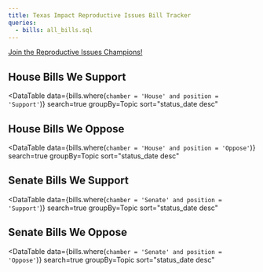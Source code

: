 ```yaml
---
title: Texas Impact Reproductive Issues Bill Tracker
queries:
  - bills: all_bills.sql
---
```


[Join the Reproductive Issues Champions!](https://secure.everyaction.com/ijP2C35RDk-5hJVeXth1Fw2)

## House Bills We Support

<DataTable 
  data={bills.where(`chamber = 'House' and position = 'Support'`)} 
  search=true 
  groupBy=Topic 
  sort="status_date desc"
>
  <Column id=url contentType=link linkLabel=bill_number title="Bill Number" opposite=Position openInNewTab=true/>
  <!-- TODO <Column id=last_action_date /> -->
  <!-- TODO <Column id=last_action /> -->
  <Column id=Position />
  <Column id=texas_impact_description	title="Description" />
</DataTable>

## House Bills We Oppose

<DataTable 
  data={bills.where(`chamber = 'House' and position = 'Oppose'`)}
  search=true 
  groupBy=Topic 
  sort="status_date desc"
>
  <Column id=url contentType=link linkLabel=bill_number title="Bill Number" opposite=Position openInNewTab=true/>
  <!-- TODO <Column id=last_action_date /> -->
  <!-- TODO <Column id=last_action /> -->
  <Column id=Position />
  <Column id=texas_impact_description	title="Description" />
</DataTable>

## Senate Bills We Support

<DataTable 
  data={bills.where(`chamber = 'Senate' and position = 'Support'`)}
  search=true 
  groupBy=Topic 
  sort="status_date desc"
>
  <Column id=url contentType=link linkLabel=bill_number title="Bill Number" opposite=Position openInNewTab=true/>
  <Column id=last_action_date />
  <Column id=last_action />
  <Column id=Position />
  <Column id=texas_impact_description	title="Description" />
</DataTable>

## Senate Bills We Oppose

<DataTable 
  data={bills.where(`chamber = 'Senate' and position = 'Oppose'`)}
  search=true 
  groupBy=Topic 
  sort="status_date desc"
>
  <Column id=url contentType=link linkLabel=bill_number title="Bill Number" opposite=Position openInNewTab=true/>
  <Column id=last_action_date />
  <Column id=last_action />
  <Column id=Position />
  <Column id=texas_impact_description	title="Description" />
</DataTable>

